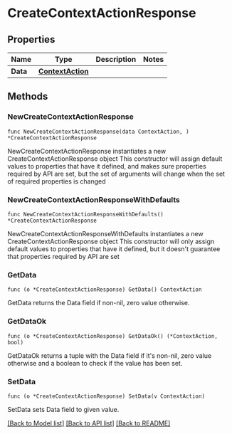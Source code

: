 # CreateContextActionResponse

## Properties

Name | Type | Description | Notes
------------ | ------------- | ------------- | -------------
**Data** | [**ContextAction**](ContextAction.md) |  | 

## Methods

### NewCreateContextActionResponse

`func NewCreateContextActionResponse(data ContextAction, ) *CreateContextActionResponse`

NewCreateContextActionResponse instantiates a new CreateContextActionResponse object
This constructor will assign default values to properties that have it defined,
and makes sure properties required by API are set, but the set of arguments
will change when the set of required properties is changed

### NewCreateContextActionResponseWithDefaults

`func NewCreateContextActionResponseWithDefaults() *CreateContextActionResponse`

NewCreateContextActionResponseWithDefaults instantiates a new CreateContextActionResponse object
This constructor will only assign default values to properties that have it defined,
but it doesn't guarantee that properties required by API are set

### GetData

`func (o *CreateContextActionResponse) GetData() ContextAction`

GetData returns the Data field if non-nil, zero value otherwise.

### GetDataOk

`func (o *CreateContextActionResponse) GetDataOk() (*ContextAction, bool)`

GetDataOk returns a tuple with the Data field if it's non-nil, zero value otherwise
and a boolean to check if the value has been set.

### SetData

`func (o *CreateContextActionResponse) SetData(v ContextAction)`

SetData sets Data field to given value.



[[Back to Model list]](../README.md#documentation-for-models) [[Back to API list]](../README.md#documentation-for-api-endpoints) [[Back to README]](../README.md)


